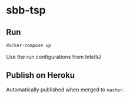 # sbb-tsp

## Run

```bash
docker-compose up
```

Use the run configurations from IntelliJ

## Publish on Heroku

Automatically published when merged to `master`.
